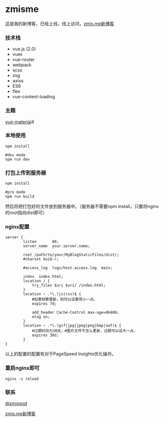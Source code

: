 # zmisme

这是我的新博客，已经上线，线上访问，<a href="https://zmis.me">zmis.me新博客</a>

### 技术栈

- vue.js (2.0)
- vuex
- vue-router
- webpack
- scss
- svg
- axios
- ES6
- flex
- vue-content-loading

### 主题
<a href="https://github.com/vuematerial/vue-material">vue-material</a>4

### 本地使用
```
npm install

#dev mode
npm run dev
```

### 打包上传到服务器
```
npm install

#pro mode
npm run build
```
然后将把打包好的文件放到服务器中。（服务器不需要npm install，只要将nginx的root指向dist即可）

### nginx配置
```
server {
        listen       80;
        server_name  your.server.name;

        root /path/to/your/MyBlogStaticFiles/dist/;
        #charset koi8-r;

        #access_log  logs/host.access.log  main;

        index  index.html;
        location / {
            try_files $uri $uri/ /index.html;
        }
        location ~ .*\.(js|css)$ {
            #如果频繁更新，则可以设置得小一点。
            expires 7d;

            add_header Cache-Control max-age=86400;
            etag on;
        }
        location ~ .*\.(gif|jpg|jpeg|png|bmp|swf)$ {
            #过期时间为30天，#图片文件不怎么更新，过期可以设大一点，
            expires 30d;
        }
}
```
以上的配置的配置有对于PageSpeed Insights优化操作。

### 重启nginx即可
```
nginx -s reload
```

### 联系

<a href="https://weibo.com/zmisgod">@zmisgod</a>

<a href="https://zmis.me">zmis.me新博客</a>